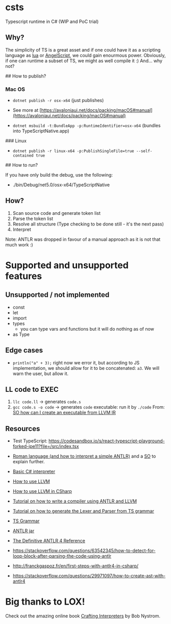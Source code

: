 # csts

Typescript runtime in C# (WIP and PoC trial)

## Why?

The simplicity of TS is a great asset and if one could have it as a scripting language as [lua](https://www.lua.org/home.html) or [AngelScript](https://www.angelcode.com/angelscript/), we could gain enourmous power. Obviously, if one can runtime a subset of TS, we might as well compile it :)
And... why not?

## How to publish?

### Mac OS

- `dotnet publish -r osx-x64` (just publishes)

- See more at [https://avaloniaui.net/docs/packing/macOS#manual](https://avaloniaui.net/docs/packing/macOS#manual) 

- `dotnet msbuild -t:BundleApp -p:RuntimeIdentifier=osx-x64` (bundles into TypeScriptNative.app)

### Linux

- `dotnet publish -r linux-x64 -p:PublishSingleFile=true --self-contained true`

## How to run?

If you have only build the debug, use the following:
- ./bin/Debug/net5.0/osx-x64/TypeScriptNative

## How?

1. Scan source code and generate token list
2. Parse the token list
3. Resolve all structure (Type checking to be done still - it's the next pass)
4. Interpret

Note: ANTLR was dropped in favour of a manual approach as it is not that much work :)

# Supported and unsupported features

## Unsupported / not implemented

* const
* let
* import
* types
	* you can type vars and functions but it will do nothing as of now
* as Type

## Edge cases

* `println("a" + 3);` right now we error it, but according to JS implementation, we should
allow for it to be concatenated: `a3`. We will warn the user, but allow it.


## LL code to EXEC

1. `llc code.ll` -> generates `code.s`
2. `gcc code.s -o code` -> generates `code` executable: run it by `./code`
   From: [SO how can I create an executable from LLVM IR](https://stackoverflow.com/questions/45985953/how-can-i-create-an-executable-from-llvm-ir)

## Resources

- Test TypeScript: https://codesandbox.io/s/react-typescript-playground-forked-ipe11?file=/src/index.tsx

- [Roman language (and how to interpret a simple ANTLR)](https://gjdanis.github.io/2016/01/23/roman/) and a [SO](https://codereview.stackexchange.com/questions/117711/roman-numerals-with-antlr) to explain further.

- [Basic C# interpreter](https://github.com/pg94au/Blinkenlights-.NET-Basic-Interpreter)

- [How to use LLVM](https://tomassetti.me/a-tutorial-on-how-to-write-a-compiler-using-llvm/)
- [How to use LLVM in CSharp](https://ice1000.org/llvm-cs/en/CSharpLangImpl03/)

- [Tutorial on how to write a compiler using ANTLR and LLVM](https://tomassetti.me/a-tutorial-on-how-to-write-a-compiler-using-llvm/)
- [Tutorial on how to generate the Lexer and Parser from TS grammar](https://hayeol.tistory.com/45)
- [TS Grammar](https://github.com/antlr/grammars-v4/tree/master/typescript)
- [ANTLR jar](https://www.antlr.org/download.html)
- [The Definitive ANTLR 4 Reference](https://pragprog.com/titles/tpantlr2/the-definitive-antlr-4-reference/)


* https://stackoverflow.com/questions/63542345/how-to-detect-for-loop-block-after-parsing-the-code-using-antlr

* http://franckgaspoz.fr/en/first-steps-with-antlr4-in-csharp/

* https://stackoverflow.com/questions/29971097/how-to-create-ast-with-antlr4

# Big thanks to LOX!

Check out the amazing online book [Crafting Interpreters](https://craftinginterpreters.com) by Bob Nystrom.